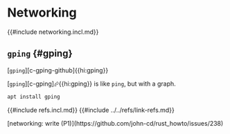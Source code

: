 # Networking

{{#include networking.incl.md}}

## `gping` {#gping}

[`gping`][c-gping-github]{{hi:gping}}

[`gping`][c-gping]⮳{{hi:gping}} is like `ping`, but with a graph.

```sh
apt install gping
```

{{#include refs.incl.md}}
{{#include ../../refs/link-refs.md}}

<div class="hidden">
[networking: write (P1)](https://github.com/john-cd/rust_howto/issues/238)
</div>
